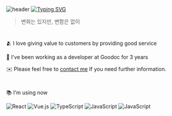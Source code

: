 ![header](https://capsule-render.vercel.app/api?type=waving&color=6994CDEE&text=&animation=twinkling&height=80)
[![Typing SVG](https://readme-typing-svg.demolab.com?font=Alkatra&weight=500&size=45&duration=3500&pause=3&color=6994CDEE&center=false&vCenter=false&multiline=true&repeat=true&width=1000&height=100&lines=Welcome+to+Juice's+GitHub!👋)](https://git.io/typing-svg)

<!--[![Mail](https://img.shields.io/badge/besoftyoon@gmail.com-fc5744?logo=gmail&logoColor=white)](mailTo:besoftyoon@gmail.com)-->

> 변화는 있지만, 변함은 없이
#
🫂 I love giving value to customers by providing good service

🏢 I've been working as a developer at Goodoc for 3 years

✉️ Please feel free to [contact me](mailTo:besoftyoon@gmail.com) If you need further information.

<!--[![Instagram](https://img.shields.io/badge/@juice_jpg-%23E4405F?logo=Instagram&logoColor=white)](https://www.instagram.com/juice_jpg/)-->
#
📚 I'm using now

![React](https://img.shields.io/badge/react-00a2ff.svg?logo=react&logoColor=white)
![Vue.js](https://img.shields.io/badge/vuejs-%234FC08D.svg?logo=vuedotjs&logoColor=white)
![TypeScript](https://img.shields.io/badge/typescript-%23007ACC.svg?logo=typescript&logoColor=white)
![JavaScript](https://img.shields.io/badge/javascript-ffc929.svg?logo=javascript&logoColor=white)
![JavaScript](https://img.shields.io/badge/-GraphQL-ff00c8?logo=graphql&logoColor=white)

<!--
![React](https://img.shields.io/badge/react-f5f5f5.svg?logo=react&logoColor=%2361DAFB)
![Vue.js](https://img.shields.io/badge/vuejs-f5f5f5.svg?logo=vuedotjs&logoColor=%234FC08D)
![TypeScript](https://img.shields.io/badge/typescript-f5f5f5.svg?logo=typescript&logoColor=%23007ACC)
![JavaScript](https://img.shields.io/badge/javascript-f5f5f5.svg?logo=javascript&logoColor=ffc929)
![JavaScript](https://img.shields.io/badge/-GraphQL-f5f5f5?logo=graphql&logoColor=ff00c8)
-->








